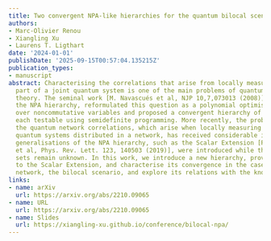 ```yaml
---
title: Two convergent NPA-like hierarchies for the quantum bilocal scenario
authors:
- Marc-Olivier Renou
- Xiangling Xu
- Laurens T. Ligthart
date: '2024-01-01'
publishDate: '2025-09-15T00:57:04.135215Z'
publication_types:
- manuscript
abstract: Characterising the correlations that arise from locally measuring a single
  part of a joint quantum system is one of the main problems of quantum information
  theory. The seminal work [M. Navascués et al, NJP 10,7,073013 (2008)], known as
  the NPA hierarchy, reformulated this question as a polynomial optimisation problem
  over noncommutative variables and proposed a convergent hierarchy of necessary conditions,
  each testable using semidefinite programming. More recently, the problem of characterising
  the quantum network correlations, which arise when locally measuring several independent
  quantum systems distributed in a network, has received considerable interest. Several
  generalisations of the NPA hierarchy, such as the Scalar Extension [Pozas-Kerstjens
  et al, Phys. Rev. Lett. 123, 140503 (2019)], were introduced while their converging
  sets remain unknown. In this work, we introduce a new hierarchy, prove its equivalence
  to the Scalar Extension, and characterise its convergence in the case of the simplest
  network, the bilocal scenario, and explore its relations with the known generalisations.
links:
- name: arXiv
  url: https://arxiv.org/abs/2210.09065
- name: URL
  url: https://arxiv.org/abs/2210.09065
- name: Slides
  url: https://xiangling-xu.github.io/conference/bilocal-npa/
---
```

